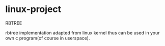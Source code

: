 # linux-project
RBTREE

rbtree implementation adapted from linux kernel thus can be used in your own c program(of course in userspace).
